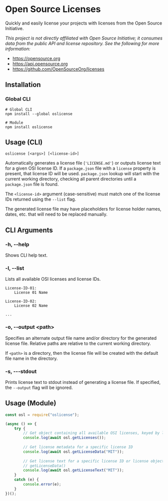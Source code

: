 # Open Source Licenses

Quickly and easily license your projects with licenses from the Open Source Initiative.

*This project is not directly affiliated with Open Source Initiative; it consumes data from the public API and license repository. See the following for more information:*

- https://opensource.org
- https://api.opensource.org
- https://github.com/OpenSourceOrg/licenses

## Installation

### Global CLI

```
# Global CLI
npm install --global oslicense

# Module
npm install oslicense
```

## Usage (CLI)

```
oslicense [<args>] [<license-id>]
```

Automatically generates a license file (`'LICENSE.md'`) or outputs license text for a given OSI license ID. If a `package.json` file with a `license` property is present, that license ID will be used. `package.json` lookup will start with the current working directory, checking all parent directories until a `package.json` file is found.

The `<license-id>` argument (case-sensitive) must match one of the license IDs returned using the `--list` flag.

The generated license file may have placeholders for license holder names, dates, etc. that will need to be replaced manually.

## CLI Arguments

### -h, --help

Shows CLI help text.

### -l, --list

Lists all available OSI licenses and license IDs.

```
License-ID-01:
    License 01 Name

License-ID-02:
    License 02 Name

...
```

### -o, --output \<path\>

Specifies an alternate output file name and/or directory for the generated license file. Relative paths are relative to the current working directory.

If `<path>` is a directory, then the license file will be created with the default file name in the directory.

### -s, ---stdout

Prints license text to stdout instead of generating a license file. If specified, the `--output` flag will be ignored.

## Usage (Module)

```js
const osl = require("oslicense");

(async () => {
    try {
        // Get object containing all available OSI licenses, keyed by license ID
        console.log(await osl.getLicenses());
        
        // Get license metadata for a specific license ID
        console.log(await osl.getLicenseData("MIT"));
        
        // Get license text for a specific license ID or license object from
        // getLicenseData()
        console.log(await osl.getLicenseText("MIT"));
    }
    catch (e) {
        console.error(e);
    }
})();
```

